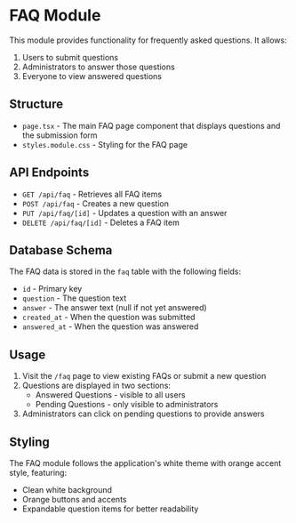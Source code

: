 # FAQ Module

This module provides functionality for frequently asked questions. It allows:

1. Users to submit questions
2. Administrators to answer those questions
3. Everyone to view answered questions

## Structure

- `page.tsx` - The main FAQ page component that displays questions and the submission form
- `styles.module.css` - Styling for the FAQ page

## API Endpoints

- `GET /api/faq` - Retrieves all FAQ items
- `POST /api/faq` - Creates a new question
- `PUT /api/faq/[id]` - Updates a question with an answer
- `DELETE /api/faq/[id]` - Deletes a FAQ item

## Database Schema

The FAQ data is stored in the `faq` table with the following fields:
- `id` - Primary key
- `question` - The question text
- `answer` - The answer text (null if not yet answered)
- `created_at` - When the question was submitted
- `answered_at` - When the question was answered

## Usage

1. Visit the `/faq` page to view existing FAQs or submit a new question
2. Questions are displayed in two sections:
   - Answered Questions - visible to all users
   - Pending Questions - only visible to administrators
3. Administrators can click on pending questions to provide answers

## Styling

The FAQ module follows the application's white theme with orange accent style, featuring:
- Clean white background
- Orange buttons and accents
- Expandable question items for better readability
